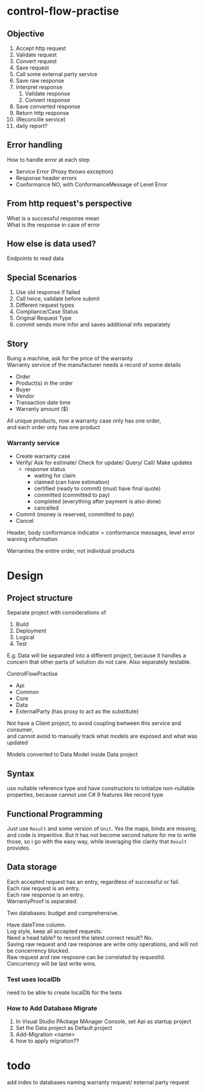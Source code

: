 # control-flow-practise

## Objective

1. Accept http request
2. Validate request
3. Convert request
4. Save request
5. Call some external party service
6. Save raw response
7. Interpret response
    1. Validate response
    2. Convert response
8. Save converted response
9. Return http response
10. (Reconcille service)
11. daily report?

## Error handling
How to handle error at each step

- Service Error (Proxy throws exception)
- Response header errors
- Conformance NO, with ConformanceMessage of Level Error

## From http request's perspective
What is a successful response mean\
What is the response in case of error

## How else is data used?
Endpoints to read data

## Special Scenarios
1. Use old response if failed
2. Call twice, validate before submit
3. Different request types
4. Compliance/Case Status
5. Original Request Type
6. commit sends more infor and saves additional info separately

## Story
Buing a machine, ask for the price of the warranty\
Warranty service of the manufacturer needs a record of some details

- Order
- Product(s) in the order
- Buyer
- Vendor
- Transaction date time
- Warranty amount ($)

All unique products, now a warranty case only has one order,\
and each order only has one product

### Warranty service
- Create warranty case
- Verify/ Ask for estimate/ Check for update/ Query/ Call/ Make updates
  - response status
    - waiting for claim
    - claimed (can have estimation)
    - certified (ready to commit) (must have final quote)
    - committed (committed to pay)
    - completed (everything after payment is also done)
    - cancelled
- Commit (money is reserved, committed to pay)
- Cancel

Header, body
conformance indicator = conformance messages, level error warning information

Warranties the entire order, not individual products

# Design

## Project structure
Separate project with considerations of

1. Build
2. Deployment
3. Logical
4. Test

E.g. Data will be separated into a different project, because it handles a concern that other parts of solution do not care. Also separately testable.

ControlFlowPractise
* Api
* Common
* Core
* Data
* ExternalParty (has proxy to act as the substitute)

Not have a Client project, to avoid coupling bwtween this service and consumer,\
and cannot avoid to manually track what models are exposed and what was updated

Models converted to Data Model inside Data project

## Syntax
use nullable reference type and have constructors to initialize non-nullable properties, because cannot use C# 9 features like record type

## Functional Programming
Just use `Result` and some version of `Unit`. Yes the maps, binds are missing, and code is imperitive. But it has not become second nature for me to write those, so i go with the easy way, while leveraging the clarity that `Result` provides.

## Data storage
Each accepted request has an entry, regardless of successful or fail.\
Each raw request is an entry.\
Each raw response is an entry.\
WarrantyProof is separated.

Two databases: budget and comprehensive.

Have dateTime column.\
Log style, keep all accepted requests.\
Need a head table? to record the latest correct result? No.\
Saving raw request and raw response are write only operations, and will not be concerrency blocked.\
Raw request and raw resposne can be correlated by requestId.\
Concurrency will be last write wins.

### Test uses localDb
need to be able to create localDb for the tests

### How to Add Database Migrate
1. In Visual Studio PAckage MAnager Console, set Api as startup project
2. Set the Data project as Default project
3. Add-Migration \<name>
4. how to apply migration??

# todo

add index to databases
naming warranty request/ esternal party request

